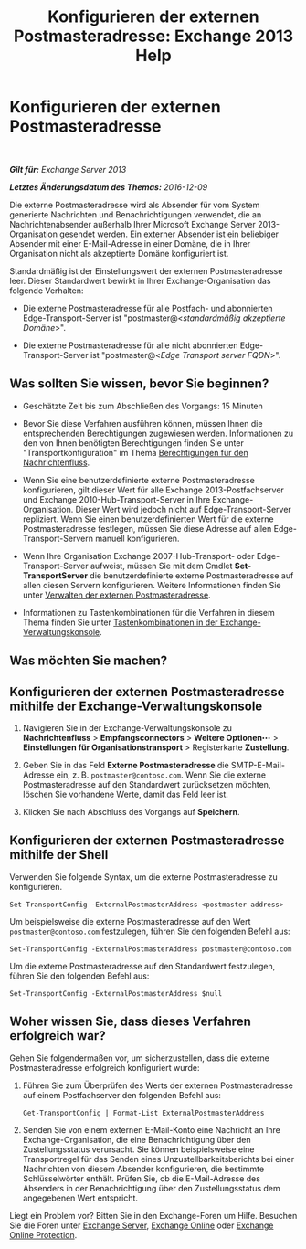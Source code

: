 ﻿---
title: 'Konfigurieren der externen Postmasteradresse: Exchange 2013 Help'
TOCTitle: Konfigurieren der externen Postmasteradresse
ms:assetid: 6b0c8675-3238-462d-8973-b52305fb90d2
ms:mtpsurl: https://technet.microsoft.com/de-de/library/Bb430765(v=EXCHG.150)
ms:contentKeyID: 52062864
ms.date: 04/24/2018
mtps_version: v=EXCHG.150
ms.translationtype: HT
---

# Konfigurieren der externen Postmasteradresse

 

_**Gilt für:** Exchange Server 2013_

_**Letztes Änderungsdatum des Themas:** 2016-12-09_

Die externe Postmasteradresse wird als Absender für vom System generierte Nachrichten und Benachrichtigungen verwendet, die an Nachrichtenabsender außerhalb Ihrer Microsoft Exchange Server 2013-Organisation gesendet werden. Ein externer Absender ist ein beliebiger Absender mit einer E-Mail-Adresse in einer Domäne, die in Ihrer Organisation nicht als akzeptierte Domäne konfiguriert ist.

Standardmäßig ist der Einstellungswert der externen Postmasteradresse leer. Dieser Standardwert bewirkt in Ihrer Exchange-Organisation das folgende Verhalten:

  - Die externe Postmasteradresse für alle Postfach- und abonnierten Edge-Transport-Server ist "postmaster@\<*standardmäßig akzeptierte Domäne*\>".

  - Die externe Postmasteradresse für alle nicht abonnierten Edge-Transport-Server ist "postmaster@\<*Edge Transport server FQDN*\>".

## Was sollten Sie wissen, bevor Sie beginnen?

  - Geschätzte Zeit bis zum Abschließen des Vorgangs: 15 Minuten

  - Bevor Sie diese Verfahren ausführen können, müssen Ihnen die entsprechenden Berechtigungen zugewiesen werden. Informationen zu den von Ihnen benötigten Berechtigungen finden Sie unter "Transportkonfiguration" im Thema [Berechtigungen für den Nachrichtenfluss](mail-flow-permissions-exchange-2013-help.md).

  - Wenn Sie eine benutzerdefinierte externe Postmasteradresse konfigurieren, gilt dieser Wert für alle Exchange 2013-Postfachserver und Exchange 2010-Hub-Transport-Server in Ihre Exchange-Organisation. Dieser Wert wird jedoch nicht auf Edge-Transport-Server repliziert. Wenn Sie einen benutzerdefinierten Wert für die externe Postmasteradresse festlegen, müssen Sie diese Adresse auf allen Edge-Transport-Servern manuell konfigurieren.

  - Wenn Ihre Organisation Exchange 2007-Hub-Transport- oder Edge-Transport-Server aufweist, müssen Sie mit dem Cmdlet **Set-TransportServer** die benutzerdefinierte externe Postmasteradresse auf allen diesen Servern konfigurieren. Weitere Informationen finden Sie unter [Verwalten der externen Postmasteradresse](https://go.microsoft.com/fwlink/?linkid=279922).

  - Informationen zu Tastenkombinationen für die Verfahren in diesem Thema finden Sie unter [Tastenkombinationen in der Exchange-Verwaltungskonsole](keyboard-shortcuts-in-the-exchange-admin-center-exchange-online-protection-help.md).

## Was möchten Sie machen?

## Konfigurieren der externen Postmasteradresse mithilfe der Exchange-Verwaltungskonsole

1.  Navigieren Sie in der Exchange-Verwaltungskonsole zu **Nachrichtenfluss** \> **Empfangsconnectors** \> **Weitere Optionen**![Weitere Optionen (Symbol)](images/JJ150550.5381819e-3b21-4873-8714-e9b956290b28(EXCHG.150).gif "Weitere Optionen (Symbol)") \> **Einstellungen für Organisationstransport** \> Registerkarte **Zustellung**.

2.  Geben Sie in das Feld **Externe Postmasteradresse** die SMTP-E-Mail-Adresse ein, z. B. `postmaster@contoso.com`. Wenn Sie die externe Postmasteradresse auf den Standardwert zurücksetzen möchten, löschen Sie vorhandene Werte, damit das Feld leer ist.

3.  Klicken Sie nach Abschluss des Vorgangs auf **Speichern**.

## Konfigurieren der externen Postmasteradresse mithilfe der Shell

Verwenden Sie folgende Syntax, um die externe Postmasteradresse zu konfigurieren.

    Set-TransportConfig -ExternalPostmasterAddress <postmaster address>

Um beispielsweise die externe Postmasteradresse auf den Wert `postmaster@contoso.com` festzulegen, führen Sie den folgenden Befehl aus:

    Set-TransportConfig -ExternalPostmasterAddress postmaster@contoso.com

Um die externe Postmasteradresse auf den Standardwert festzulegen, führen Sie den folgenden Befehl aus:

    Set-TransportConfig -ExternalPostmasterAddress $null

## Woher wissen Sie, dass dieses Verfahren erfolgreich war?

Gehen Sie folgendermaßen vor, um sicherzustellen, dass die externe Postmasteradresse erfolgreich konfiguriert wurde:

1.  Führen Sie zum Überprüfen des Werts der externen Postmasteradresse auf einem Postfachserver den folgenden Befehl aus:
    
        Get-TransportConfig | Format-List ExternalPostmasterAddress

2.  Senden Sie von einem externen E-Mail-Konto eine Nachricht an Ihre Exchange-Organisation, die eine Benachrichtigung über den Zustellungsstatus verursacht. Sie können beispielsweise eine Transportregel für das Senden eines Unzustellbarkeitsberichts bei einer Nachrichten von diesem Absender konfigurieren, die bestimmte Schlüsselwörter enthält. Prüfen Sie, ob die E-Mail-Adresse des Absenders in der Benachrichtigung über den Zustellungsstatus dem angegebenen Wert entspricht.

Liegt ein Problem vor? Bitten Sie in den Exchange-Foren um Hilfe. Besuchen Sie die Foren unter [Exchange Server](https://go.microsoft.com/fwlink/p/?linkid=60612), [Exchange Online](https://go.microsoft.com/fwlink/p/?linkid=267542) oder [Exchange Online Protection](https://go.microsoft.com/fwlink/p/?linkid=285351).

